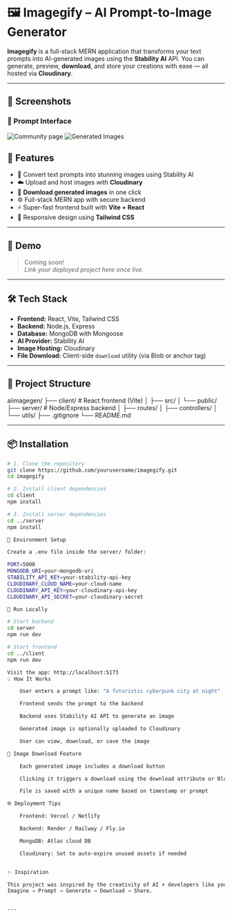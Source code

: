 # 🖼️ Imagegify – AI Prompt-to-Image Generator

**Imagegify** is a full-stack MERN application that transforms your text prompts into AI-generated images using the **Stability AI** API. You can generate, preview, **download**, and store your creations with ease — all hosted via **Cloudinary**.

---

## 📸 Screenshots

### 🧠 Prompt Interface
![Community page](https://github.com/user-attachments/assets/6cafcb28-a9d4-4bd2-a598-79cf6c8c7319)
![Generated Images](https://github.com/user-attachments/assets/996d008a-df6d-4356-8b6d-a0319c94ca05)
## 🚀 Features

- 💬 Convert text prompts into stunning images using Stability AI
- ☁️ Upload and host images with **Cloudinary**
- 💾 **Download generated images** in one click
- ⚙️ Full-stack MERN app with secure backend
- ⚡ Super-fast frontend built with **Vite + React**
- 📱 Responsive design using **Tailwind CSS**

---

## 📸 Demo

> Coming soon!  
_Link your deployed project here once live._

---

## 🛠️ Tech Stack

- **Frontend:** React, Vite, Tailwind CSS
- **Backend:** Node.js, Express
- **Database:** MongoDB with Mongoose
- **AI Provider:** Stability AI
- **Image Hosting:** Cloudinary
- **File Download:** Client-side `download` utility (via Blob or anchor tag)

---

## 📁 Project Structure

aiimagegen/
├── client/ # React frontend (Vite)
│ ├── src/
│ └── public/
├── server/ # Node/Express backend
│ ├── routes/
│ ├── controllers/
│ └── utils/
├── .gitignore
└── README.md


---

## 📦 Installation

```bash
# 1. Clone the repository
git clone https://github.com/yourusername/imagegify.git
cd imagegify

# 2. Install client dependencies
cd client
npm install

# 3. Install server dependencies
cd ../server
npm install

🔐 Environment Setup

Create a .env file inside the server/ folder:

PORT=5000
MONGODB_URI=your-mongodb-uri
STABILITY_API_KEY=your-stability-api-key
CLOUDINARY_CLOUD_NAME=your-cloud-name
CLOUDINARY_API_KEY=your-cloudinary-api-key
CLOUDINARY_API_SECRET=your-cloudinary-secret

🧪 Run Locally

# Start backend
cd server
npm run dev

# Start frontend
cd ../client
npm run dev

Visit the app: http://localhost:5173
💡 How It Works

    User enters a prompt like: "A futuristic cyberpunk city at night"

    Frontend sends the prompt to the backend

    Backend uses Stability AI API to generate an image

    Generated image is optionally uploaded to Cloudinary

    User can view, download, or save the image

💾 Image Download Feature

    Each generated image includes a download button

    Clicking it triggers a download using the download attribute or Blob URL

    File is saved with a unique name based on timestamp or prompt

🌐 Deployment Tips

    Frontend: Vercel / Netlify

    Backend: Render / Railway / Fly.io

    MongoDB: Atlas cloud DB

    Cloudinary: Set to auto-expire unused assets if needed


✨ Inspiration

This project was inspired by the creativity of AI + developers like you.
Imagine → Prompt → Generate → Download → Share.


---


